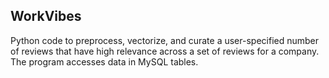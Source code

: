 ## WorkVibes

Python code to preprocess, vectorize, and curate a user-specified number of reviews that have high relevance across a set of reviews for a company.  The program accesses data in MySQL tables.
